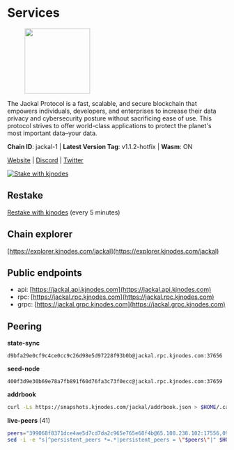 # Services

<figure><img src="https://raw.githubusercontent.com/kj89/testnet_manuals/main/pingpub/logos/jackal.png" width="150" alt=""><figcaption></figcaption></figure>

The Jackal Protocol is a fast, scalable, and secure blockchain that empowers  individuals, developers, and enterprises to increase their data privacy and  cybersecurity posture without sacrificing ease of use. This protocol strives  to offer world-class applications to protect the planet's most important data–your data.

**Chain ID**: jackal-1 | **Latest Version Tag**: v1.1.2-hotfix | **Wasm**: ON

[Website](https://jackalprotocol.com) | [Discord](https://discord.com/invite/5GKym3p6rj) | [Twitter](https://twitter.com/Jackal_Protocol)

[![Stake with kjnodes](https://i.ibb.co/cr44Q8j/button-stake-with-kjnodes.png)](https://restake.app/jackal/jklvaloper1tr3wm3mdkz0tda6t7vavqnn7fe2g4un0f67xmt)

## Restake

[Restake with kjnodes](https://restake.app/jackal/jklvaloper1tr3wm3mdkz0tda6t7vavqnn7fe2g4un0f67xmt) (every 5 minutes)
## Chain explorer
[https://explorer.kjnodes.com/jackal](https://explorer.kjnodes.com/jackal)

## Public endpoints

* api: [https://jackal.api.kjnodes.com](https://jackal.api.kjnodes.com)
* rpc: [https://jackal.rpc.kjnodes.com](https://jackal.rpc.kjnodes.com)
* grpc: [https://jackal.grpc.kjnodes.com](https://jackal.grpc.kjnodes.com)

## Peering

**state-sync**

```text
d9bfa29e0cf9c4ce0cc9c26d98e5d97228f93b0b@jackal.rpc.kjnodes.com:37656
```

**seed-node**

```text
400f3d9e30b69e78a7fb891f60d76fa3c73f0ecc@jackal.rpc.kjnodes.com:37659
```

**addrbook**
```bash
curl -Ls https://snapshots.kjnodes.com/jackal/addrbook.json > $HOME/.canine/config/addrbook.json
```

**live-peers** (41)
```bash
peers="399068f8371dce4ae5d7cd7da2c965e765e68f4b@65.108.238.102:17556,0985977a794b298e7ef990fe344d572c60c453b1@172.105.72.158:26656,d9bfa29e0cf9c4ce0cc9c26d98e5d97228f93b0b@65.109.88.38:37656,c2842c76779913e05fa4256e3caab852e1782951@202.61.194.254:60756,68205c025ec65bf4d4183691d19d15b0a72221ec@65.108.42.185:26656,a877c11ecef83401dcc96c4499874ebc3f13367b@116.202.36.240:10756,7574e0ab179fc6cc47ac89284f4641790218540e@18.163.165.245:26626,11c23c5341d0ac69f9ebb3be9afa7fe0e134ece0@94.79.54.137:28656,ae69a9186ee7fc09d4c46e76ee0ebea537171937@94.130.137.122:33656,24d557203af1734d8a9e94d1819f0920ee66845c@185.252.235.83:27656,159834da1073b793a9f6730841d827802051ed75@198.244.178.213:26656,69b34e294afe1e237eee043805ba211aedd6db7c@65.108.99.169:18656,fc5cfe32547c96e943d9f8e18e9904d2e639e32d@149.202.72.186:26638,dd7e72f0a71476e51c0a601a40d6fc02a1ae1a95@65.108.6.45:60856,271625e66eed066b35e8e7c84a0bf62c3b0429eb@155.133.22.8:23856,68b81df146d915f599775a18953bbefbd49d024a@193.70.33.64:17556,ff94a29e02de8369faf37c76d3c97684bbd51bd6@185.16.38.165:17556,f42498ca4d9e62f95115f04ae18fa5ec1c1487f1@65.108.141.109:18656,2a55d2e6cc5fa2dda8a484ab7d00f77f076d237f@141.95.47.216:26656,55df88ae25223565af42ccd6b3b558b8e70bba31@213.239.216.252:26656,fc905fe58d36875a833202ce53759d0ae6c11435@141.95.65.26:48656,0faa7f1099de2e02deebe09fcb52863056333265@144.202.72.17:26616,173c43436e2287f3660c344a5fd2386da4a61968@65.109.92.241:11126,ee2ef67b49cbc7b4af7ff0b7321870a5d9ae69a5@65.108.138.80:17556,dbbd1e102b9d0cde827cd272205fa3a2886a6b2c@5.9.147.22:21656,ecb163fca7436befa3a5694a7d558e89d3f04b2c@65.109.29.150:17656,d39fecbc409541de13fa644d90066d4dabe08262@95.165.89.222:24475,dd3cab79ffae0aed4f519503b66e9403c69eeb14@85.237.193.101:25565,a79da224ad9d4501dbf1d547986ebec55d56b951@135.181.128.114:17556,588e509e3a8c1dc4ba938779bf569cd9f6f0f4be@212.23.222.109:26256,7751d16cfa48da0a5bea6f40e9bcc386b4c76c50@51.89.7.184:26638,ac6e9b3fc2d18f51aa8d6f98bae9e05acfac97e1@217.131.122.183:26656,7adbbe1a5f867a0befcf1fd94f395dd8257d718f@73.40.151.121:15656,1394336a0fc1a8ffa6fc2aece094ac7bc3a4f3c6@65.109.83.217:26656,4a0fb6863526b3370b3f0dcba6bc2d548a363974@65.109.52.56:2506,039a1c4f438c1ecc2dd901e7316d16fdafadfdab@104.193.254.36:27656,ef8c470a03f3753df53dad15a435f99d6869f6a7@51.81.107.95:10856,26b6255375a592c3b0664bd474a6975f468c3785@88.99.164.158:11126,2b7f02456898efbbb9da462b9b3e80ba12ff2f7c@65.109.116.50:27656,57d82676ab660e8e4471664d7fee18e3e2e3dd19@89.58.38.59:26656,ebc272824924ea1a27ea3183dd0b9ba713494f83@95.214.55.198:26906"
sed -i -e "s|^persistent_peers *=.*|persistent_peers = \"$peers\"|" $HOME/.canine/config/config.toml
```
